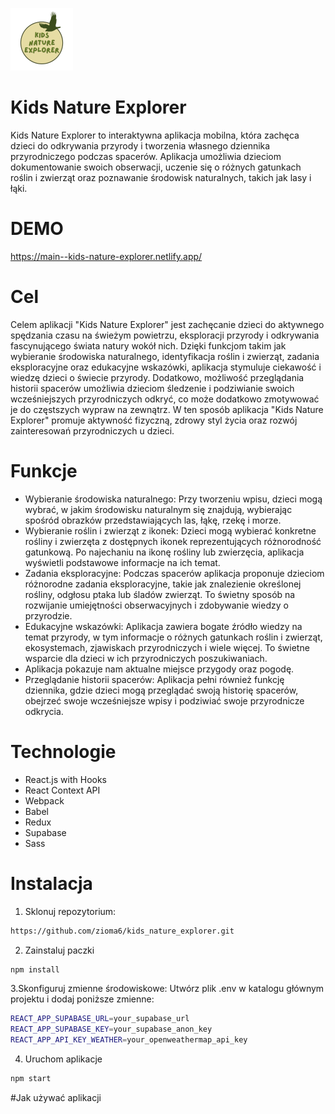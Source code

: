 ![Logo](my_project/public/logo_kne_mini.png)

# Kids Nature Explorer
Kids Nature Explorer to interaktywna aplikacja mobilna, która zachęca dzieci do odkrywania przyrody i tworzenia własnego dziennika przyrodniczego podczas spacerów. Aplikacja umożliwia dzieciom dokumentowanie swoich obserwacji, uczenie się o różnych gatunkach roślin i zwierząt oraz poznawanie środowisk naturalnych, takich jak lasy i łąki.

# DEMO
https://main--kids-nature-explorer.netlify.app/

# Cel 
Celem aplikacji "Kids Nature Explorer" jest zachęcanie dzieci do aktywnego spędzania czasu na świeżym powietrzu, eksploracji przyrody i odkrywania fascynującego świata natury wokół nich. Dzięki funkcjom takim jak wybieranie środowiska naturalnego, identyfikacja roślin i zwierząt, zadania eksploracyjne oraz edukacyjne wskazówki, aplikacja stymuluje ciekawość i wiedzę dzieci o świecie przyrody. Dodatkowo, możliwość przeglądania historii spacerów umożliwia dzieciom śledzenie i podziwianie swoich wcześniejszych przyrodniczych odkryć, co może dodatkowo zmotywować je do częstszych wypraw na zewnątrz. W ten sposób aplikacja "Kids Nature Explorer" promuje aktywność fizyczną, zdrowy styl życia oraz rozwój zainteresowań przyrodniczych u dzieci.

# Funkcje
- Wybieranie środowiska naturalnego: Przy tworzeniu wpisu, dzieci mogą wybrać, w jakim środowisku naturalnym się znajdują, wybierając spośród obrazków przedstawiających las, łąkę, rzekę i morze.
- Wybieranie roślin i zwierząt z ikonek: Dzieci mogą wybierać konkretne rośliny i zwierzęta z dostępnych ikonek reprezentujących różnorodność gatunkową. Po najechaniu na ikonę rośliny lub zwierzęcia, aplikacja wyświetli podstawowe informacje na ich temat.
- Zadania eksploracyjne: Podczas spacerów aplikacja proponuje dzieciom różnorodne zadania eksploracyjne, takie jak znalezienie określonej rośliny, odgłosu ptaka lub śladów zwierząt. To świetny sposób na rozwijanie umiejętności obserwacyjnych i zdobywanie wiedzy o przyrodzie.
- Edukacyjne wskazówki: Aplikacja zawiera bogate źródło wiedzy na temat przyrody, w tym informacje o różnych gatunkach roślin i zwierząt, ekosystemach, zjawiskach przyrodniczych i wiele więcej. To świetne wsparcie dla dzieci w ich przyrodniczych poszukiwaniach.
- Aplikacja pokazuje nam aktualne miejsce przygody oraz pogodę.
- Przeglądanie historii spacerów: Aplikacja pełni również funkcję dziennika, gdzie dzieci mogą przeglądać swoją historię spacerów, obejrzeć swoje wcześniejsze wpisy i podziwiać swoje przyrodnicze odkrycia.

# Technologie
- React.js with Hooks
- React Context API
- Webpack
- Babel
- Redux
- Supabase 
- Sass

# Instalacja
1. Sklonuj repozytorium:
```sh
https://github.com/zioma6/kids_nature_explorer.git
```
2. Zainstaluj paczki
```sh
npm install
```
3.Skonfiguruj zmienne środowiskowe:
Utwórz plik .env w katalogu głównym projektu i dodaj poniższe zmienne:
```sh
REACT_APP_SUPABASE_URL=your_supabase_url
REACT_APP_SUPABASE_KEY=your_supabase_anon_key
REACT_APP_API_KEY_WEATHER=your_openweathermap_api_key
```
4. Uruchom aplikacje
```sh
npm start
```

#Jak używać aplikacji 
